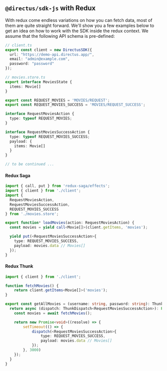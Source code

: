 ## `@directus/sdk-js` with Redux

With redux come endless variations on how you can fetch data, most of them are 
quite straight forward. We'll show you a few examples below to get an idea on 
how to work with the SDK inside the redux context. We assume that the following 
API schema is pre-defined:

```ts
// client.ts
export const client = new DirectusSDK({
  url: "https://demo-api.directus.app/",
  email: "admin@example.com",
  password: "password"
});
```

```ts
// movies.store.ts
export interface MoviesState {
  items: Movie[]
}

export const REQUEST_MOVIES = 'MOVIES/REQUEST';
export const REQUEST_MOVIES_SUCCESS = 'MOVIES/REQUEST_SUCCESS';

interface RequestMoviesAction {
  type: typeof REQUEST_MOVIES;
}

interface RequestMoviesSuccessAction {
  type: typeof REQUEST_MOVIES_SUCCESS;
  payload: {
    items: Movie[]
  }
}

// to be continued ...
```

#### Redux Saga
```ts
import { call, put } from 'redux-saga/effects';
import { client } from './client';
import {
  RequestMoviesAction,
  RequestMoviesSuccessAction,
  REQUEST_MOVIES_SUCCESS
} from './movies.store';

export function* loadMovies(action: RequestMoviesAction) {
  const movies = yield call<Movie[]>(client.getItems, 'movies');

  yield put(<RequestMoviesSuccessAction>{
    type: REQUEST_MOVIES_SUCCESS,
    payload: movies.data // Movies[]
  });
}
```

#### Redux Thunk
```ts
import { client } from './client';

function fetchMovies() {
    return client.getItems<Movie[]>('movies');
}

export const getAllMovies = (username: string, password: string): ThunkAction<Promise<void>, RequestMoviesSuccessAction> => {
  return async (dispatch: ThunkDispatch<RequestMoviesSuccessAction>): Promise<void> => {
    const movies = await fetchMovies();

    return new Promise<void>((resolve) => {
        setTimeout(() => {
            dispatch(<RequestMoviesSuccessAction>{
                type: REQUEST_MOVIES_SUCCESS,
                payload: movies.data // Movies[]
            });
        }, 3000)
    });
  }
}
```
